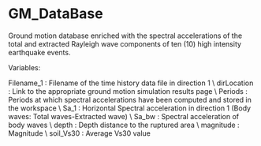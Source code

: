 # GM_DataBase
Ground motion database enriched with the spectral accelerations of the total and extracted Rayleigh wave components of ten (10) high intensity earthquake events.  

Variables: 
 
Filename_1        : Filename of the time history data file in direction 1 \\
dirLocation       : Link to the appropriate ground motion simulation results page \\
Periods           : Periods at which spectral accelerations have been computed and stored in the workspace \\
Sa_1              : Horizontal Spectral acceleration in direction 1 (Body waves: Total waves-Extracted wave) \\
Sa_bw              : Spectral acceleration of body waves \\
depth             : Depth distance to the ruptured area \\
magnitude         : Magnitude \\
soil_Vs30         : Average Vs30 value 
 
 
